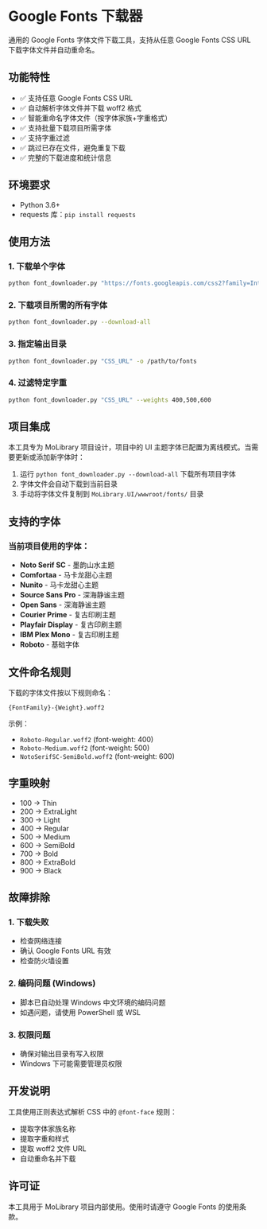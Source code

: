 # Google Fonts 下载器

通用的 Google Fonts 字体文件下载工具，支持从任意 Google Fonts CSS URL 下载字体文件并自动重命名。

## 功能特性

- ✅ 支持任意 Google Fonts CSS URL
- ✅ 自动解析字体文件并下载 woff2 格式
- ✅ 智能重命名字体文件（按字体家族+字重格式）
- ✅ 支持批量下载项目所需字体
- ✅ 支持字重过滤
- ✅ 跳过已存在文件，避免重复下载
- ✅ 完整的下载进度和统计信息

## 环境要求

- Python 3.6+
- requests 库：`pip install requests`

## 使用方法

### 1. 下载单个字体

```bash
python font_downloader.py "https://fonts.googleapis.com/css2?family=Inter:wght@400;500;600&display=swap"
```

### 2. 下载项目所需的所有字体

```bash
python font_downloader.py --download-all
```

### 3. 指定输出目录

```bash
python font_downloader.py "CSS_URL" -o /path/to/fonts
```

### 4. 过滤特定字重

```bash
python font_downloader.py "CSS_URL" --weights 400,500,600
```

## 项目集成

本工具专为 MoLibrary 项目设计，项目中的 UI 主题字体已配置为离线模式。当需要更新或添加新字体时：

1. 运行 `python font_downloader.py --download-all` 下载所有项目字体
2. 字体文件会自动下载到当前目录
3. 手动将字体文件复制到 `MoLibrary.UI/wwwroot/fonts/` 目录

## 支持的字体

### 当前项目使用的字体：

- **Noto Serif SC** - 墨韵山水主题
- **Comfortaa** - 马卡龙甜心主题  
- **Nunito** - 马卡龙甜心主题
- **Source Sans Pro** - 深海静谧主题
- **Open Sans** - 深海静谧主题
- **Courier Prime** - 复古印刷主题
- **Playfair Display** - 复古印刷主题
- **IBM Plex Mono** - 复古印刷主题
- **Roboto** - 基础字体

## 文件命名规则

下载的字体文件按以下规则命名：

```
{FontFamily}-{Weight}.woff2
```

示例：
- `Roboto-Regular.woff2` (font-weight: 400)
- `Roboto-Medium.woff2` (font-weight: 500)
- `NotoSerifSC-SemiBold.woff2` (font-weight: 600)

## 字重映射

- 100 → Thin
- 200 → ExtraLight
- 300 → Light
- 400 → Regular
- 500 → Medium
- 600 → SemiBold
- 700 → Bold
- 800 → ExtraBold
- 900 → Black

## 故障排除

### 1. 下载失败
- 检查网络连接
- 确认 Google Fonts URL 有效
- 检查防火墙设置

### 2. 编码问题 (Windows)
- 脚本已自动处理 Windows 中文环境的编码问题
- 如遇问题，请使用 PowerShell 或 WSL

### 3. 权限问题
- 确保对输出目录有写入权限
- Windows 下可能需要管理员权限

## 开发说明

工具使用正则表达式解析 CSS 中的 `@font-face` 规则：
- 提取字体家族名称
- 提取字重和样式
- 提取 woff2 文件 URL
- 自动重命名并下载

## 许可证

本工具用于 MoLibrary 项目内部使用。使用时请遵守 Google Fonts 的使用条款。